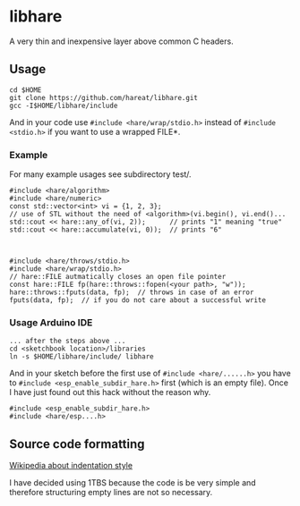 # libhare

A very thin and inexpensive layer above common C headers.

## Usage

    cd $HOME
    git clone https://github.com/hareat/libhare.git
    gcc -I$HOME/libhare/include

And in your code use `#include <hare/wrap/stdio.h>` instead of `#include <stdio.h>`
if you want to use a wrapped FILE*.

### Example

For many example usages see subdirectory test/.

    #include <hare/algorithm>
    #include <hare/numeric>
    const std::vector<int> vi = {1, 2, 3};
    // use of STL without the need of <algorithm>(vi.begin(), vi.end()...
    std::cout << hare::any_of(vi, 2));      // prints "1" meaning "true"
    std::cout << hare::accumulate(vi, 0));  // prints "6"



    #include <hare/throws/stdio.h>
    #include <hare/wrap/stdio.h>
    // hare::FILE autmatically closes an open file pointer
    const hare::FILE fp(hare::throws::fopen(<your path>, "w"));
    hare::throws::fputs(data, fp);  // throws in case of an error
    fputs(data, fp);  // if you do not care about a successful write

### Usage Arduino IDE

    ... after the steps above ...
    cd <sketchbook location>/libraries
    ln -s $HOME/libhare/include/ libhare

And in your sketch before the first use of `#include <hare/......h>` you have to
`#include <esp_enable_subdir_hare.h>` first (which is an empty file).
Once I have just found out this hack without the reason why.

    #include <esp_enable_subdir_hare.h>
    #include <hare/esp....h>

## Source code formatting

[Wikipedia about indentation style](https://en.wikipedia.org/wiki/Indentation_style)

I have decided using 1TBS because the code is be very simple and therefore
structuring empty lines are not so necessary.
